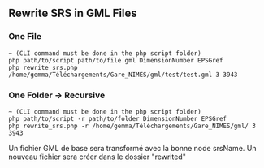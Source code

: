 ## Rewrite SRS in GML Files

### One File
```
~ (CLI command must be done in the php script folder)
php path/to/script path/to/file.gml DimensionNumber EPSGref
php rewrite_srs.php /home/gemma/Téléchargements/Gare_NIMES/gml/test/test.gml 3 3943
```

### One Folder -> Recursive

```
~ (CLI command must be done in the php script folder)
php path/to/script -r path/to/folder DimensionNumber EPSGref
php rewrite_srs.php -r /home/gemma/Téléchargements/Gare_NIMES/gml/ 3 3943
```

Un fichier GML de base sera transformé avec la bonne node srsName.
Un nouveau fichier sera créer dans le dossier "rewrited"
